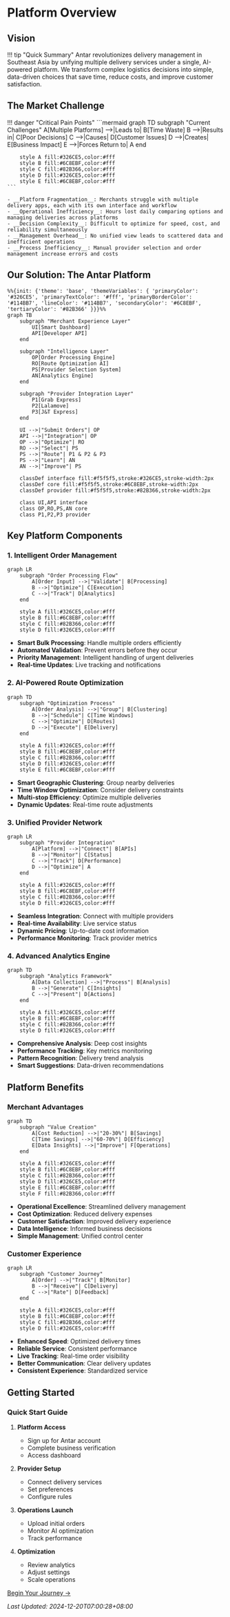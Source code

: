 # Platform Overview

## Vision
!!! tip "Quick Summary"
    Antar revolutionizes delivery management in Southeast Asia by unifying multiple delivery services under a single, AI-powered platform. We transform complex logistics decisions into simple, data-driven choices that save time, reduce costs, and improve customer satisfaction.

## The Market Challenge

!!! danger "Critical Pain Points"
    ```mermaid
    graph TD
        subgraph "Current Challenges"
            A[Multiple Platforms] -->|Leads to| B[Time Waste]
            B -->|Results in| C[Poor Decisions]
            C -->|Causes| D[Customer Issues]
            D -->|Creates| E[Business Impact]
            E -->|Forces Return to| A
        end
        
        style A fill:#326CE5,color:#fff
        style B fill:#6C8EBF,color:#fff
        style C fill:#82B366,color:#fff
        style D fill:#326CE5,color:#fff
        style E fill:#6C8EBF,color:#fff
    ```

    - __Platform Fragmentation__: Merchants struggle with multiple delivery apps, each with its own interface and workflow
    - __Operational Inefficiency__: Hours lost daily comparing options and managing deliveries across platforms
    - __Decision Complexity__: Difficult to optimize for speed, cost, and reliability simultaneously
    - __Management Overhead__: No unified view leads to scattered data and inefficient operations
    - __Process Inefficiency__: Manual provider selection and order management increase errors and costs

## Our Solution: The Antar Platform

```mermaid
%%{init: {'theme': 'base', 'themeVariables': { 'primaryColor': '#326CE5', 'primaryTextColor': '#fff', 'primaryBorderColor': '#114BB7', 'lineColor': '#114BB7', 'secondaryColor': '#6C8EBF', 'tertiaryColor': '#82B366' }}}%%
graph TB
    subgraph "Merchant Experience Layer"
        UI[Smart Dashboard]
        API[Developer API]
    end
    
    subgraph "Intelligence Layer"
        OP[Order Processing Engine]
        RO[Route Optimization AI]
        PS[Provider Selection System]
        AN[Analytics Engine]
    end
    
    subgraph "Provider Integration Layer"
        P1[Grab Express]
        P2[Lalamove]
        P3[J&T Express]
    end
    
    UI -->|"Submit Orders"| OP
    API -->|"Integration"| OP
    OP -->|"Optimize"| RO
    RO -->|"Select"| PS
    PS -->|"Route"| P1 & P2 & P3
    PS -->|"Learn"| AN
    AN -->|"Improve"| PS

    classDef interface fill:#f5f5f5,stroke:#326CE5,stroke-width:2px
    classDef core fill:#f5f5f5,stroke:#6C8EBF,stroke-width:2px
    classDef provider fill:#f5f5f5,stroke:#82B366,stroke-width:2px

    class UI,API interface
    class OP,RO,PS,AN core
    class P1,P2,P3 provider
```

## Key Platform Components

### 1. Intelligent Order Management
```mermaid
graph LR
    subgraph "Order Processing Flow"
        A[Order Input] -->|"Validate"| B[Processing]
        B -->|"Optimize"| C[Execution]
        C -->|"Track"| D[Analytics]
    end
    
    style A fill:#326CE5,color:#fff
    style B fill:#6C8EBF,color:#fff
    style C fill:#82B366,color:#fff
    style D fill:#326CE5,color:#fff
```

- **Smart Bulk Processing**: Handle multiple orders efficiently
- **Automated Validation**: Prevent errors before they occur
- **Priority Management**: Intelligent handling of urgent deliveries
- **Real-time Updates**: Live tracking and notifications

### 2. AI-Powered Route Optimization
```mermaid
graph TD
    subgraph "Optimization Process"
        A[Order Analysis] -->|"Group"| B[Clustering]
        B -->|"Schedule"| C[Time Windows]
        C -->|"Optimize"| D[Routes]
        D -->|"Execute"| E[Delivery]
    end
    
    style A fill:#326CE5,color:#fff
    style B fill:#6C8EBF,color:#fff
    style C fill:#82B366,color:#fff
    style D fill:#326CE5,color:#fff
    style E fill:#6C8EBF,color:#fff
```

- **Smart Geographic Clustering**: Group nearby deliveries
- **Time Window Optimization**: Consider delivery constraints
- **Multi-stop Efficiency**: Optimize multiple deliveries
- **Dynamic Updates**: Real-time route adjustments

### 3. Unified Provider Network
```mermaid
graph LR
    subgraph "Provider Integration"
        A[Platform] -->|"Connect"| B[APIs]
        B -->|"Monitor"| C[Status]
        C -->|"Track"| D[Performance]
        D -->|"Optimize"| A
    end
    
    style A fill:#326CE5,color:#fff
    style B fill:#6C8EBF,color:#fff
    style C fill:#82B366,color:#fff
    style D fill:#326CE5,color:#fff
```

- **Seamless Integration**: Connect with multiple providers
- **Real-time Availability**: Live service status
- **Dynamic Pricing**: Up-to-date cost information
- **Performance Monitoring**: Track provider metrics

### 4. Advanced Analytics Engine
```mermaid
graph TD
    subgraph "Analytics Framework"
        A[Data Collection] -->|"Process"| B[Analysis]
        B -->|"Generate"| C[Insights]
        C -->|"Present"| D[Actions]
    end
    
    style A fill:#326CE5,color:#fff
    style B fill:#6C8EBF,color:#fff
    style C fill:#82B366,color:#fff
    style D fill:#326CE5,color:#fff
```

- **Comprehensive Analysis**: Deep cost insights
- **Performance Tracking**: Key metrics monitoring
- **Pattern Recognition**: Delivery trend analysis
- **Smart Suggestions**: Data-driven recommendations

## Platform Benefits

### Merchant Advantages
```mermaid
graph TD
    subgraph "Value Creation"
        A[Cost Reduction] -->|"20-30%"| B[Savings]
        C[Time Savings] -->|"60-70%"| D[Efficiency]
        E[Data Insights] -->|"Improve"| F[Operations]
    end
    
    style A fill:#326CE5,color:#fff
    style B fill:#6C8EBF,color:#fff
    style C fill:#82B366,color:#fff
    style D fill:#326CE5,color:#fff
    style E fill:#6C8EBF,color:#fff
    style F fill:#82B366,color:#fff
```

- **Operational Excellence**: Streamlined delivery management
- **Cost Optimization**: Reduced delivery expenses
- **Customer Satisfaction**: Improved delivery experience
- **Data Intelligence**: Informed business decisions
- **Simple Management**: Unified control center

### Customer Experience
```mermaid
graph LR
    subgraph "Customer Journey"
        A[Order] -->|"Track"| B[Monitor]
        B -->|"Receive"| C[Delivery]
        C -->|"Rate"| D[Feedback]
    end
    
    style A fill:#326CE5,color:#fff
    style B fill:#6C8EBF,color:#fff
    style C fill:#82B366,color:#fff
    style D fill:#326CE5,color:#fff
```

- **Enhanced Speed**: Optimized delivery times
- **Reliable Service**: Consistent performance
- **Live Tracking**: Real-time order visibility
- **Better Communication**: Clear delivery updates
- **Consistent Experience**: Standardized service

## Getting Started

### Quick Start Guide
1. **Platform Access**
   - Sign up for Antar account
   - Complete business verification
   - Access dashboard

2. **Provider Setup**
   - Connect delivery services
   - Set preferences
   - Configure rules

3. **Operations Launch**
   - Upload initial orders
   - Monitor AI optimization
   - Track performance

4. **Optimization**
   - Review analytics
   - Adjust settings
   - Scale operations

[Begin Your Journey →](roadmap/phase-1-foundation.md)

*Last Updated: 2024-12-20T07:00:28+08:00*
